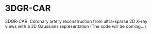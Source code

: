 # 3DGR-CAR
3DGR-CAR: Coronary artery reconstruction from ultra-sparse 2D X-ray views with a 3D Gaussians representation
(The code will be coming...)
